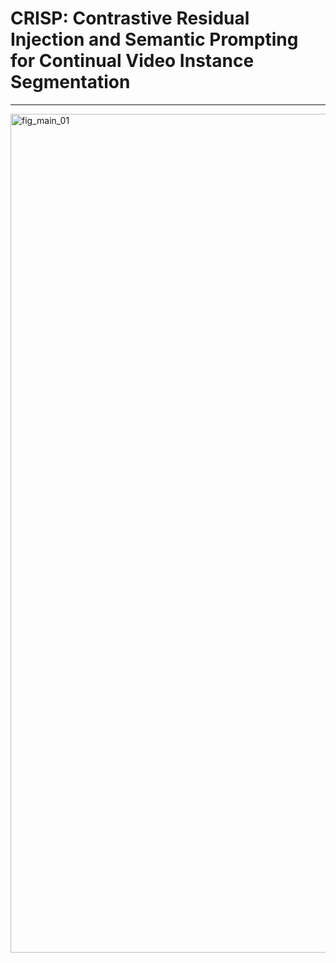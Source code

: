 # CRISP: Contrastive Residual Injection and Semantic Prompting for Continual Video Instance Segmentation
---
<img width="2431" height="1342" alt="fig_main_01" src="https://github.com/user-attachments/assets/892e0579-f3fa-4bdd-bffb-80e172ba4d79" />
